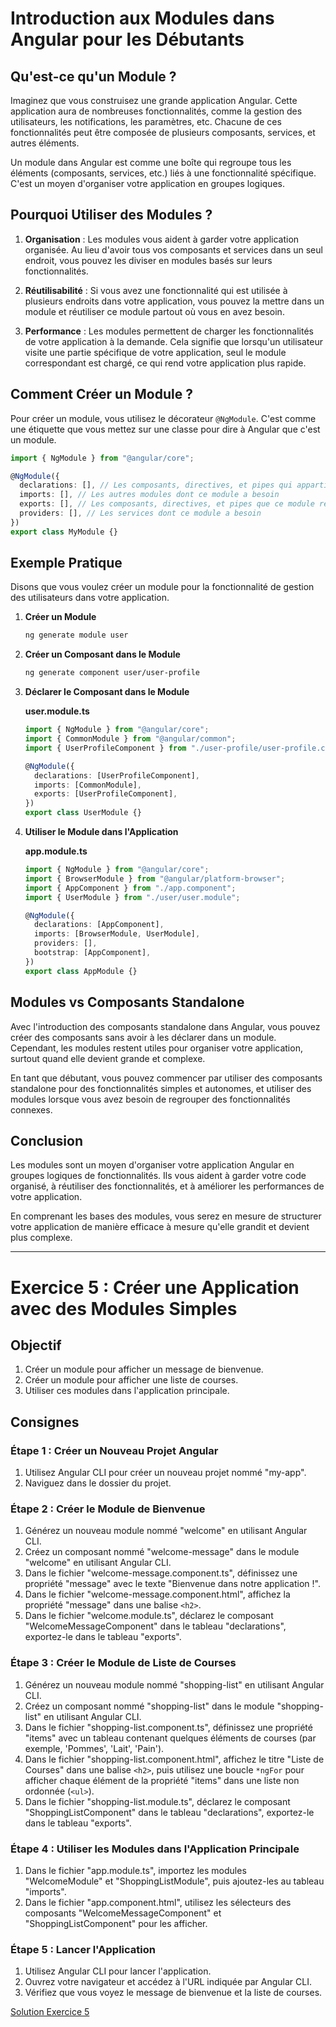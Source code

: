 # Introduction aux Modules dans Angular pour les Débutants

## Qu'est-ce qu'un Module ?

Imaginez que vous construisez une grande application Angular. Cette application aura de nombreuses fonctionnalités, comme la gestion des utilisateurs, les notifications, les paramètres, etc. Chacune de ces fonctionnalités peut être composée de plusieurs composants, services, et autres éléments.

Un module dans Angular est comme une boîte qui regroupe tous les éléments (composants, services, etc.) liés à une fonctionnalité spécifique. C'est un moyen d'organiser votre application en groupes logiques.

## Pourquoi Utiliser des Modules ?

1. **Organisation** : Les modules vous aident à garder votre application organisée. Au lieu d'avoir tous vos composants et services dans un seul endroit, vous pouvez les diviser en modules basés sur leurs fonctionnalités.

2. **Réutilisabilité** : Si vous avez une fonctionnalité qui est utilisée à plusieurs endroits dans votre application, vous pouvez la mettre dans un module et réutiliser ce module partout où vous en avez besoin.

3. **Performance** : Les modules permettent de charger les fonctionnalités de votre application à la demande. Cela signifie que lorsqu'un utilisateur visite une partie spécifique de votre application, seul le module correspondant est chargé, ce qui rend votre application plus rapide.

## Comment Créer un Module ?

Pour créer un module, vous utilisez le décorateur `@NgModule`. C'est comme une étiquette que vous mettez sur une classe pour dire à Angular que c'est un module.

```typescript
import { NgModule } from "@angular/core";

@NgModule({
  declarations: [], // Les composants, directives, et pipes qui appartiennent à ce module
  imports: [], // Les autres modules dont ce module a besoin
  exports: [], // Les composants, directives, et pipes que ce module rend disponibles aux autres modules
  providers: [], // Les services dont ce module a besoin
})
export class MyModule {}
```

## Exemple Pratique

Disons que vous voulez créer un module pour la fonctionnalité de gestion des utilisateurs dans votre application.

1. **Créer un Module**

   ```bash
   ng generate module user
   ```

2. **Créer un Composant dans le Module**

   ```bash
   ng generate component user/user-profile
   ```

3. **Déclarer le Composant dans le Module**

   **user.module.ts**

   ```typescript
   import { NgModule } from "@angular/core";
   import { CommonModule } from "@angular/common";
   import { UserProfileComponent } from "./user-profile/user-profile.component";

   @NgModule({
     declarations: [UserProfileComponent],
     imports: [CommonModule],
     exports: [UserProfileComponent],
   })
   export class UserModule {}
   ```

4. **Utiliser le Module dans l'Application**

   **app.module.ts**

   ```typescript
   import { NgModule } from "@angular/core";
   import { BrowserModule } from "@angular/platform-browser";
   import { AppComponent } from "./app.component";
   import { UserModule } from "./user/user.module";

   @NgModule({
     declarations: [AppComponent],
     imports: [BrowserModule, UserModule],
     providers: [],
     bootstrap: [AppComponent],
   })
   export class AppModule {}
   ```

## Modules vs Composants Standalone

Avec l'introduction des composants standalone dans Angular, vous pouvez créer des composants sans avoir à les déclarer dans un module. Cependant, les modules restent utiles pour organiser votre application, surtout quand elle devient grande et complexe.

En tant que débutant, vous pouvez commencer par utiliser des composants standalone pour des fonctionnalités simples et autonomes, et utiliser des modules lorsque vous avez besoin de regrouper des fonctionnalités connexes.

## Conclusion

Les modules sont un moyen d'organiser votre application Angular en groupes logiques de fonctionnalités. Ils vous aident à garder votre code organisé, à réutiliser des fonctionnalités, et à améliorer les performances de votre application.

En comprenant les bases des modules, vous serez en mesure de structurer votre application de manière efficace à mesure qu'elle grandit et devient plus complexe.

---

# Exercice 5 : Créer une Application avec des Modules Simples

## Objectif

1. Créer un module pour afficher un message de bienvenue.
2. Créer un module pour afficher une liste de courses.
3. Utiliser ces modules dans l'application principale.

## Consignes

### Étape 1 : Créer un Nouveau Projet Angular

1. Utilisez Angular CLI pour créer un nouveau projet nommé "my-app".
2. Naviguez dans le dossier du projet.

### Étape 2 : Créer le Module de Bienvenue

1. Générez un nouveau module nommé "welcome" en utilisant Angular CLI.
2. Créez un composant nommé "welcome-message" dans le module "welcome" en utilisant Angular CLI.
3. Dans le fichier "welcome-message.component.ts", définissez une propriété "message" avec le texte "Bienvenue dans notre application !".
4. Dans le fichier "welcome-message.component.html", affichez la propriété "message" dans une balise `<h2>`.
5. Dans le fichier "welcome.module.ts", déclarez le composant "WelcomeMessageComponent" dans le tableau "declarations", exportez-le dans le tableau "exports".

### Étape 3 : Créer le Module de Liste de Courses

1. Générez un nouveau module nommé "shopping-list" en utilisant Angular CLI.
2. Créez un composant nommé "shopping-list" dans le module "shopping-list" en utilisant Angular CLI.
3. Dans le fichier "shopping-list.component.ts", définissez une propriété "items" avec un tableau contenant quelques éléments de courses (par exemple, 'Pommes', 'Lait', 'Pain').
4. Dans le fichier "shopping-list.component.html", affichez le titre "Liste de Courses" dans une balise `<h2>`, puis utilisez une boucle `*ngFor` pour afficher chaque élément de la propriété "items" dans une liste non ordonnée (`<ul>`).
5. Dans le fichier "shopping-list.module.ts", déclarez le composant "ShoppingListComponent" dans le tableau "declarations", exportez-le dans le tableau "exports".

### Étape 4 : Utiliser les Modules dans l'Application Principale

1. Dans le fichier "app.module.ts", importez les modules "WelcomeModule" et "ShoppingListModule", puis ajoutez-les au tableau "imports".
2. Dans le fichier "app.component.html", utilisez les sélecteurs des composants "WelcomeMessageComponent" et "ShoppingListComponent" pour les afficher.

### Étape 5 : Lancer l'Application

1. Utilisez Angular CLI pour lancer l'application.
2. Ouvrez votre navigateur et accédez à l'URL indiquée par Angular CLI.
3. Vérifiez que vous voyez le message de bienvenue et la liste de courses.

[Solution Exercice 5](./exercices/5-solution-modules.md)
